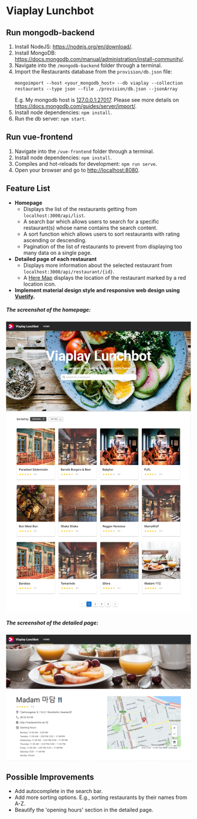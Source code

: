 # Viaplay Lunchbot

## Run mongodb-backend
1. Install NodeJS: https://nodejs.org/en/download/.
2. Install MongoDB: https://docs.mongodb.com/manual/administration/install-community/.
3. Navigate into the `/mongodb-backend` folder through a terminal.
4. Import the Restaurants database from the `provision/db.json` file:
   ```
   mongoimport --host <your_mongodb_host> --db viaplay --collection restaurants --type json --file ./provision/db.json --jsonArray
   ```
   E.g. My mongodb host is [127.0.0.1:27017](127.0.0.1:27017). Please see more details on https://docs.mongodb.com/guides/server/import/.
5. Install node dependencies: `npm install`.
6. Run the db server: `npm start`.

## Run vue-frontend
1. Navigate into the `/vue-frontend` folder through a terminal.
2. Install node dependencies: `npm install`.
3. Compiles and hot-reloads for development: `npm run serve`.
4. Open your browser and go to [http://localhost:8080](http://localhost:8080).

## Feature List
- **Homepage**
    - Displays the list of the restaurants getting from `localhost:3000/api/list`.
    - A search bar which allows users to search for a specific restaurant(s) whose name contains the search content.
    - A sort function which allows users to sort restaurants with rating ascending or descending.
    - Pagination of the list of restaurants to prevent from displaying too many data on a single page.
- **Detailed page of each restaurant**
    - Displays more information about the selected restaurant from `localhost:3000/api/restaurant/{id}`.
    - A [Here Map](https://developer.here.com/develop/javascript-api) displays the location of the restaurant marked by a red location icon.
- **Implement material design style and responsive web design using [Vuetify](https://vuetifyjs.com/en/).**

##### The screenshot of the homepage:
![image](./screenshots/homepage.jpg)

##### The screenshot of the detailed page:
![image](./screenshots/detail_page.jpg)

## Possible Improvements
- Add autocomplete in the search bar.
- Add more sorting options. E.g., sorting restaurants by their names from A-Z.
- Beautify the 'opening hours' section in the detailed page.
